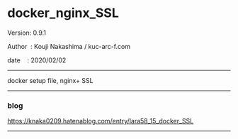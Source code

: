 ﻿# docker_nginx_SSL

 Version: 0.9.1

 Author  : Kouji Nakashima / kuc-arc-f.com

 date    : 2020/02/02

***

docker setup file, nginx+ SSL

***
### blog

https://knaka0209.hatenablog.com/entry/lara58_15_docker_SSL

***

